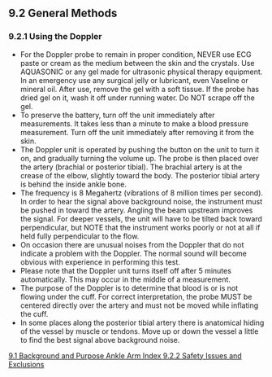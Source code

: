 ## 9.2 General Methods

### 9.2.1 Using the Doppler

* For the Doppler probe to remain in proper condition, NEVER use ECG paste or cream as the medium between the skin and the crystals. Use AQUASONIC or any gel made for ultrasonic physical therapy equipment. In an emergency use any surgical jelly or lubricant, even Vaseline or mineral oil. After use, remove the gel with a soft tissue. If the probe has dried gel on it, wash it off under running water. Do NOT scrape off the gel.
* To preserve the battery, turn off the unit immediately after measurements. It takes less than a minute to make a blood pressure measurement. Turn off the unit immediately after removing it from the skin.
* The Doppler unit is operated by pushing the button on the unit to turn it on, and gradually turning the volume up. The probe is then placed over the artery (brachial or posterior tibial). The brachial artery is at the crease of the elbow, slightly toward the body. The posterior tibial artery is behind the inside ankle bone.
* The frequency is 8 Megahertz (vibrations of 8 million times per second). In order to hear the signal above background noise, the instrument must be pushed in toward the artery. Angling the beam upstream improves the signal. For deeper vessels, the unit will have to be tilted back toward perpendicular, but NOTE that the instrument works poorly or not at all if held fully perpendicular to the flow.
* On occasion there are unusual noises from the Doppler that do not indicate a problem with the Doppler. The normal sound will become obvious with experience in performing this test.
* Please note that the Doppler unit turns itself off after 5 minutes automatically. This may occur in the middle of a measurement.
* The purpose of the Doppler is to determine that blood is or is not flowing under the cuff. For correct interpretation, the probe MUST be centered directly over the artery and must not be moved while inflating the cuff.
* In some places along the posterior tibial artery there is anatomical hiding of the vessel by muscle or tendons. Move up or down the vessel a little to find the best signal above background noise.


<div class="center">
<div class="btn-group">
  <a href=":pages_path:/manuals/ankle-arm-index/9-01-background.md" class="btn btn-default">
    <span class="glyphicon glyphicon-chevron-left"></span>
    9.1 Background and Purpose
  </a>

  <a href=":pages_path:/manuals/ankle-arm-index" class="btn btn-default">
    <span class="glyphicon glyphicon-chevron-up"></span>
    Ankle Arm Index
  </a>

  <a href=":pages_path:/manuals/ankle-arm-index/9-02-02-safety-issues-exclusions.md" class="btn btn-success">
    9.2.2 Safety Issues and Exclusions
    <span class="glyphicon glyphicon-chevron-right"></span>
  </a>
</div>
</div>
